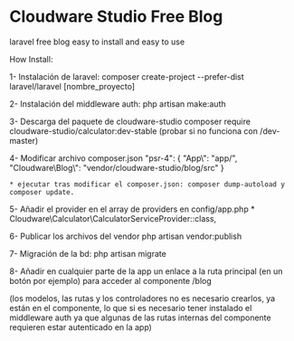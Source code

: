# Cloudware Studio Free Blog

laravel free blog easy to install and easy to use

How Install:

1- Instalación de laravel:
	composer create-project --prefer-dist laravel/laravel [nombre_proyecto]

2- Instalación del middleware auth:
	php artisan make:auth

3- Descarga del paquete de cloudware-studio
	composer require cloudware-studio/calculator:dev-stable  (probar si no funciona con /dev-master)

4- Modificar archivo composer.json
	 "psr-4": {
            	"App\\": "app/",
	            "Cloudware\\Blog\\": "vendor/cloudware-studio/blog/src"
        		}

	* ejecutar tras modificar el composer.json: composer dump-autoload y composer update.

5- Añadir el provider en el array de providers en config/app.php
	* Cloudware\Calculator\CalculatorServiceProvider::class,

6- Publicar los archivos del vendor
	php artisan vendor:publish

7-  Migración de la bd:
	php artisan migrate

8- Añadir en cualquier parte de la app un enlace a la ruta principal (en un botón por ejemplo) para acceder al componente
	/blog

(los modelos, las rutas y los controladores no es necesario crearlos, ya están en el componente, lo que si es necesario tener instalado el middleware auth ya que algunas de las rutas internas del componente requieren estar autenticado en la app) 
